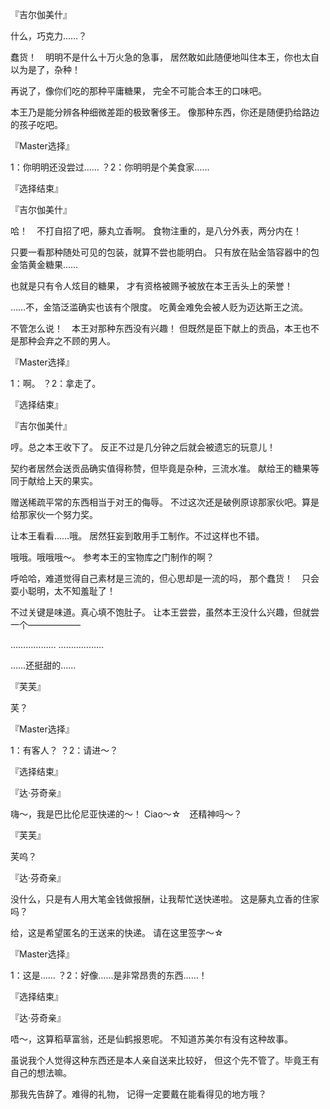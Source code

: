 『吉尔伽美什』

什么，巧克力……？

蠢货！　明明不是什么十万火急的急事，
居然敢如此随便地叫住本王，你也太自以为是了，杂种！

再说了，像你们吃的那种平庸糖果，
完全不可能合本王的口味吧。

本王乃是能分辨各种细微差距的极致奢侈王。
像那种东西，你还是随便扔给路边的孩子吃吧。

『Master选择』

1：你明明还没尝过……
？2：你明明是个美食家……

『选择结束』

『吉尔伽美什』

哈！　不打自招了吧，藤丸立香啊。
食物注重的，是八分外表，两分内在！

只要一看那种随处可见的包装，就算不尝也能明白。
只有放在贴金箔容器中的包金箔黄金糖果……

也就是只有令人炫目的糖果，
才有资格被赐予被放在本王舌头上的荣誉！

……不，金箔泛滥确实也该有个限度。
吃黄金难免会被人贬为迈达斯王之流。

不管怎么说！　本王对那种东西没有兴趣！
但既然是臣下献上的贡品，本王也不是那种会弃之不顾的男人。

『Master选择』

1：啊。
？2：拿走了。

『选择结束』

『吉尔伽美什』

哼。总之本王收下了。
反正不过是几分钟之后就会被遗忘的玩意儿！

契约者居然会送贡品确实值得称赞，但毕竟是杂种，三流水准。
献给王的糖果等同于献给上天的果实。

赠送稀疏平常的东西相当于对王的侮辱。
不过这次还是破例原谅那家伙吧。算是给那家伙一个努力奖。

让本王看看……哦。
居然狂妄到敢用手工制作。不过这样也不错。

哦哦。哦哦哦～。
参考本王的宝物库之门制作的啊？

呼哈哈，难道觉得自己素材是三流的，但心思却是一流的吗，
那个蠢货！　只会耍小聪明，太不知羞耻了！

不过关键是味道。真心填不饱肚子。
让本王尝尝，虽然本王没什么兴趣，但就尝一个——————

………………
………………

……还挺甜的……

『芙芙』

芙？

『Master选择』

1：有客人？
？2：请进～？

『选择结束』

『达·芬奇亲』

嗨～，我是巴比伦尼亚快递的～！
Ciao～☆　还精神吗～？

『芙芙』

芙呜？

『达·芬奇亲』

没什么，只是有人用大笔金钱做报酬，让我帮忙送快递啦。
这是藤丸立香的住家吗？

给，这是希望匿名的王送来的快递。
请在这里签字～☆

『Master选择』

1：这是……
？2：好像……是非常昂贵的东西……！

『选择结束』

『达·芬奇亲』

唔～，这算稻草富翁，还是仙鹤报恩呢。
不知道苏美尔有没有这种故事。

虽说我个人觉得这种东西还是本人亲自送来比较好，
但这个先不管了。毕竟王有自己的想法嘛。

那我先告辞了。难得的礼物，
记得一定要戴在能看得见的地方哦？


